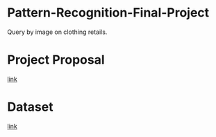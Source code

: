# Pattern-Recognition-Final-Project
Query by image on clothing retails.

# Project Proposal
[link](https://hackmd.io/ss4RX9l-SJanodhbGY6PeQ)

# Dataset
[link](https://drive.google.com/drive/u/1/folders/1dhQeqwmX97NfCM079KvZN1sBe-fs1nid)
